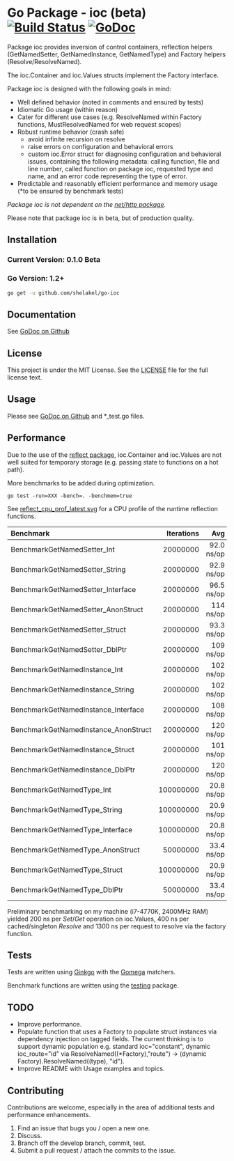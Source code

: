 # Go Package - ioc (beta) [![Build Status](https://travis-ci.org/shelakel/go-ioc.png?branch=master)](https://travis-ci.org/shelakel/go-ioc) [![GoDoc](http://godoc.org/github.com/shelakel/go-ioc?status.png)](http://godoc.org/github.com/shelakel/go-ioc)

Package ioc provides inversion of control containers, reflection helpers (GetNamedSetter, GetNamedInstance, GetNamedType) and Factory helpers (Resolve/ResolveNamed).

The ioc.Container and ioc.Values structs implement the Factory interface.

Package ioc is designed with the following goals in mind:

 - Well defined behavior (noted in comments and ensured by tests)
 - Idiomatic Go usage (within reason)
 - Cater for different use cases (e.g. ResolveNamed within Factory functions, MustResolvedNamed for web request scopes)
 - Robust runtime behavior (crash safe)
   - avoid infinite recursion on resolve
   - raise errors on configuration and behavioral errors
   - custom ioc.Error struct for diagnosing configuration and behavioral issues, containing the following metadata:
     calling function, file and line number, called function on package ioc, requested type and name, and an error code representing the type of error.
 - Predictable and reasonably efficient performance and memory usage (*to be ensured by benchmark tests)

_Package ioc is not dependent on the [net/http package](http://golang.org/pkg/net/http)._

Please note that package ioc is in beta, but of production quality.

Installation
------------

### Current Version: 0.1.0 Beta
### Go Version: 1.2+

```sh
go get -u github.com/shelakel/go-ioc
```
Documentation
-------------

See [GoDoc on Github](http://godoc.org/github.com/shelakel/go-ioc)

License
------------------

This project is under the MIT License. See the [LICENSE](https://github.com/shelakel/go-ioc/blob/master/LICENSE) file for the full license text.

Usage
-----

Please see [GoDoc on Github](http://godoc.org/github.com/shelakel/go-ioc) and *_test.go files.

Performance
-----------

Due to the use of the [reflect package](http://golang.org/pkg/reflect/),
ioc.Container and ioc.Values are not well suited for temporary storage (e.g. passing state to functions on a hot path).

More benchmarks to be added during optimization.

    go test -run=XXX -bench=. -benchmem=true

See [reflect_cpu_prof_latest.svg](https://github.com/shelakel/go-ioc/blob/master/reflect_cpu_prof_latest.svg) for a CPU profile of the runtime reflection functions.

| Benchmark | Iterations | Avg | Alloc | # Alloc |
| :-------- | ---------: | --: | ----: | ------: |
| BenchmarkGetNamedSetter_Int | 20000000 | 92.0 ns/op | 33 B/op | 1 allocs/op |
| BenchmarkGetNamedSetter_String | 20000000 | 92.9 ns/op | 33 B/op | 1 allocs/op |
| BenchmarkGetNamedSetter_Interface | 20000000 | 96.5 ns/op | 33 B/op | 1 allocs/op |
| BenchmarkGetNamedSetter_AnonStruct | 20000000 | 114 ns/op | 33 B/op | 1 allocs/op |
| BenchmarkGetNamedSetter_Struct | 20000000 | 93.3 ns/op | 33 B/op | 1 allocs/op |
| BenchmarkGetNamedSetter_DblPtr | 20000000 | 109 ns/op | 33 B/op | 1 allocs/op |
| BenchmarkGetNamedInstance_Int | 20000000 | 102 ns/op | 33 B/op | 1 allocs/op |
| BenchmarkGetNamedInstance_String | 20000000 | 102 ns/op | 33 B/op | 1 allocs/op |
| BenchmarkGetNamedInstance_Interface | 20000000 | 108 ns/op | 33 B/op | 1 allocs/op |
| BenchmarkGetNamedInstance_AnonStruct | 20000000 | 120 ns/op | 33 B/op | 1 allocs/op |
| BenchmarkGetNamedInstance_Struct | 20000000 | 101 ns/op | 33 B/op | 1 allocs/op |
| BenchmarkGetNamedInstance_DblPtr | 20000000 | 120 ns/op | 33 B/op | 1 allocs/op |
| BenchmarkGetNamedType_Int | 100000000 | 20.8 ns/op | 0 B/op | 0 allocs/op |
| BenchmarkGetNamedType_String | 100000000 | 20.9 ns/op | 0 B/op | 0 allocs/op |
| BenchmarkGetNamedType_Interface | 100000000 | 20.8 ns/op | 0 B/op | 0 allocs/op |
| BenchmarkGetNamedType_AnonStruct | 50000000 | 33.4 ns/op | 0 B/op | 0 allocs/op |
| BenchmarkGetNamedType_Struct | 100000000 | 20.9 ns/op | 0 B/op | 0 allocs/op |
| BenchmarkGetNamedType_DblPtr | 50000000 | 33.4 ns/op | 0 B/op | 0 allocs/op |

Preliminary benchmarking on my machine (i7-4770K, 2400MHz RAM) yielded 200 ns per *Set*/*Get* operation on ioc.Values, 400 ns per cached/singleton *Resolve* and 1300 ns per request to resolve via the factory function.

Tests
-----

Tests are written using [Ginkgo](http://onsi.github.io/ginkgo/) with the [Gomega](http://onsi.github.io/gomega/) matchers.

Benchmark functions are written using the [testing](http://golang.org/pkg/testing/) package.

TODO
----

 - Improve performance.
 - Populate function that uses a Factory to populate struct instances via dependency injection on tagged fields.
   The current thinking is to support dynamic population e.g. standard ioc="constant", dynamic ioc_route="id" via ResolveNamed((*Factory),"route") ->
   (dynamic Factory).ResolveNamed((type), "id").
 - Improve README with Usage examples and topics.

Contributing
-------------

Contributions are welcome, especially in the area of additional tests and performance enhancements.

 1. Find an issue that bugs you / open a new one.
 2. Discuss.
 3. Branch off the develop branch, commit, test.
 4. Submit a pull request / attach the commits to the issue.
